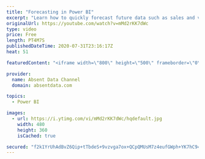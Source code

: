 ```yaml
---
title: "Forecasting in Power BI"
excerpt: "Learn how to quickly forecast future data such as sales and values with the analytics pane in Power BI."
originalUrl: https://youtube.com/watch?v=mMd2rKK7dWc
type: video
price: Free
length: PT4M7S
publishedDateTime: 2020-07-31T23:16:17Z
heat: 51

featuredContent: "<iframe width=\"800\" height=\"500\" frameborder=\"0\" src=\"https://www.youtube.com/embed/mMd2rKK7dWc\" allow=\"accelerometer; autoplay; encrypted-media; gyroscope; picture-in-picture\" allowfullscreen></iframe>"

provider:
  name: Absent Data Channel
  domain: absentdata.com

topics:
  - Power BI

images:
  - url: https://i.ytimg.com/vi/mMd2rKK7dWc/hqdefault.jpg
    width: 480
    height: 360
    isCached: true

secured: "f2k1YrUhAdBvZ6Qip+tTbdeS+9vzvga7ox+QCpQMUsM7z4eufGWph+YK7hC94RhVimeJMZ+QGE+x3i5W5HuItRMqZQSnujNjRnCnt2w2x7ygEEF4EB+NINZ3YsEYRv7PasDtxhUElHOi1ZG6TVQFsWw0MdaISXZdyRDsJDnrbl/cKaoMu2bgomvPuKe0TzX4C96A8HHL7QNgJSJJ8btttL5ithnIhx+RLrIXq2wRu3SREmX+nwxgltUt4Ji7MIy4cAsBl4ZA5fbZHfSTIfYW2NhzoJIlUQx3LkLMi1d5Znqo2aBE5JPLeYBbhZFDLaSS9iqUWDd/65hBfJAAzCEmQmO4Jwm4nTQ/t6VngCxypQjW8zd5if6dJ966rKzRXAqx81qXRayUDT8hO/VuLcRLwLtyov7xpnPLzXDjID58Kk0=;N5DoCBFYAXACyFgwAkfvHQ=="
---
```


